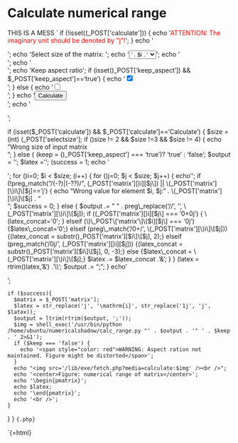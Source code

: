 # Calculate numerical range
THIS IS A MESS
\` if
(\!isset(\(_POST['calculate'])) {  echo '<span style="color: red">ATTENTION: The imaginary unit should be denoted by "j"!</span>';  }  echo '<form method="post" action="/numerical-range:calculate">';  echo '<label for="selectsize">Select size of the matrix: </label>';  echo '<select name="selectsize" id="selectsize">';  for (\)i=2;\(i<=4;\)i++)
{ if (isset($\_POST\[‘selectsize’\]) && \(_POST['selectsize']==\)i) {
echo ‘<option value="' . $i . '" selected>’ . $i . ‘</option>’; } else {
echo ‘<option value="' . $i . '">’ .
\(i . '</option>';  }  }  echo '</select>';  echo '<div id="matrix">';  echo '</div>';  echo '<label for="keep_aspect">Keep aspect ratio</label>';  if (isset(\)\_POST\[‘keep\_aspect’\])
&& $\_POST\[‘keep\_aspect’\]==‘true’) { echo
‘<input type="checkbox" name="keep_aspect" id="keep_aspect" value="true" checked/><br />’;
} else { echo
‘<input type="checkbox" name="keep_aspect" id="keep_aspect" value="true"/><br />’;
} echo
‘<input type="submit" value="Calculate" name="calculate" /><br />’;
echo ’

</form>

’;

if (isset($\_POST\[‘calculate’\]) &&
$\_POST\[‘calculate’\]==‘Calculate’) { $size = (int)
\(_POST['selectsize'];  if (\)size \!= 2 && $size \!=3 && $size \!= 4) {
echo “Wrong size of input matrix<br />”; } else {
\(keep = (\)\_POST\[‘keep\_aspect’\] === ‘true’)? ‘true’ : ‘false’;
$output = ’‘; $latex =’‘; \(success = 1;  echo '<form>';  for (\)i=0; $i
\< $size; \(i++) {  for (\)j=0; $j \< $size; $j++) {
echo’<input id="old_matrix_' . $i . '_' . $j . '" type="hidden" value="' . $_POST['matrix'][$i][$j] . '" />‘;
if (\!preg\_match(“/(-?)|(-??)/”, \(_POST['matrix'][\)i\]\[$j\]) ||
\(_POST['matrix'][\)i\]\[$j\]==’j’) { echo “Wrong value for element $i,
$j:” . \(_POST['matrix'][\)i\]\[$j\] . “<br />”; $success = 0; } else {
$output .= " " . preg\_replace(‘//’, ’‘, \(_POST['matrix'][\)i\]\[$j\]);
if (\(_POST['matrix'][\)i\]\[$j\] === ’0+0j’) {
\(latex_concat='0'; }  elseif (\)\_POST\[‘matrix’\]\[$i\]\[$j\] ===
‘0j’) {$latex\_concat=‘0’;} elseif (preg\_match(‘/0+/’,
\(_POST['matrix'][\)i\]\[$j\]))
{\(latex_concat = substr(\)\_POST\[‘matrix’\]\[$i\]\[$j\], 2);} elseif
(preg\_match(‘/0j/’, \(_POST['matrix'][\)i\]\[$j\]))
{\(latex_concat = substr(\)\_POST\[‘matrix’\]\[$i\]\[$j\], 0, -3);} else
{$latex\_concat = \(_POST['matrix'][\)i\]\[$j\];} $latex .=
$latex\_concat .’&‘; } } \(latex = rtrim(\)latex,’&‘) .’\\\\‘; $output
.= “;”; } echo’

</form>

’;

    if ($success){
      $matrix = $_POST['matrix'];
      $latex = str_replace('j', '\mathrm{i}', str_replace('1j', 'j', $latex));
      $output = ltrim(rtrim($output, ';'));
      $img = shell_exec('/usr/bin/python /home/ubuntu/numericalshadow/calc_range.py "' . $output . '" ' . $keep . ' 2>&1');
      if ($keep === 'false') {
        echo '<span style="color: red">WARNING: Aspect ration not maintained. Figure might be distorted</span>';
      }
      echo "<img src='/lib/exe/fetch.php?media=calculate:$img' /><br />";
      echo '<center>Figure: numerical range of matrix</center>';
      echo '\begin{pmatrix}';
      echo $latex;
      echo '\end{pmatrix}';
      echo '<br />';
    }

} } `{.php}`

<script type="text/javascript">

  jQuery("#selectsize").change(function() {
    var x = jQuery(this).val();
    jQuery("#matrix").html("");
    for (var i = 0; i < x; i ++) {
      for (var j=0; j<x; j++) {
        var val='0+0j';
        if (jQuery('#old_matrix_' + i + '_' + j).length){
          val = jQuery("#old_matrix_" + i + "_" + j).val();
        }
        jQuery('#matrix').append('<input value="' + val + '" style="width: 50px" type="text" name="matrix[' + i + '][' + j + ']\" />');
      }
      jQuery("#matrix").append("<br />");
    }
  }).change();
</script>

\`{=html}
